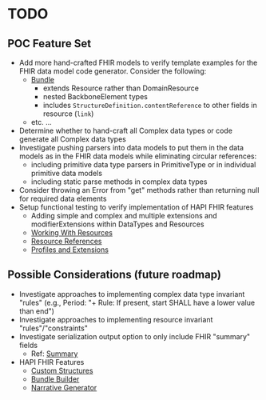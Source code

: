 # TODO

## POC Feature Set

- Add more hand-crafted FHIR models to verify template examples for the FHIR data model code generator.
  Consider the following:
  - [Bundle](https://hl7.org/fhir/R4/bundle.html)
    - extends Resource rather than DomainResource
    - nested BackboneElement types
    - includes `StructureDefinition.contentReference` to other fields in resource (`link`)
  - etc. ...
- Determine whether to hand-craft all Complex data types or code generate all Complex data types
- Investigate pushing parsers into data models to put them in the data models as in the FHIR data models while
  eliminating circular references:
  - including primitive data type parsers in PrimitiveType or in individual primitive data models
  - including static parse methods in complex data types
- Consider throwing an Error from "get" methods rather than returning null for required data elements
- Setup functional testing to verify implementation of HAPI FHIR features
  - Adding simple and complex and multiple extensions and modifierExtensions within DataTypes and Resources
  - [Working With Resources](https://hapifhir.io/hapi-fhir/docs/model/working_with_resources.html)
  - [Resource References](https://hapifhir.io/hapi-fhir/docs/model/references.html)
  - [Profiles and Extensions](https://hapifhir.io/hapi-fhir/docs/model/profiles_and_extensions.html)

## Possible Considerations (future roadmap)

- Investigate approaches to implementing complex data type invariant "rules" (e.g., Period: "+ Rule: If present,
  start SHALL have a lower value than end")
- Investigate approaches to implementing resource invariant "rules"/"constraints"
- Investigate serialization output option to only include FHIR "summary" fields
  - Ref: [Summary](https://hl7.org/fhir/r4/search.html#summary)
- HAPI FHIR Features
  - [Custom Structures](https://hapifhir.io/hapi-fhir/docs/model/custom_structures.html)
  - [Bundle Builder](https://hapifhir.io/hapi-fhir/docs/model/bundle_builder.html)
  - [Narrative Generator](https://hapifhir.io/hapi-fhir/docs/model/narrative_generation.html)
